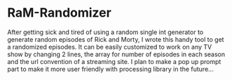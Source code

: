 # RaM-Randomizer
After getting sick and tired of using a random single int generator to generate random episodes of Rick and Morty, I wrote this handy tool to get a randomized episodes. It can be easily customized to work on any TV show by changing 2 lines, the array for number of episodes in each season and the url convention of a streaming site. I plan to make a pop up prompt part to make it more user friendly with processing library in the future...
